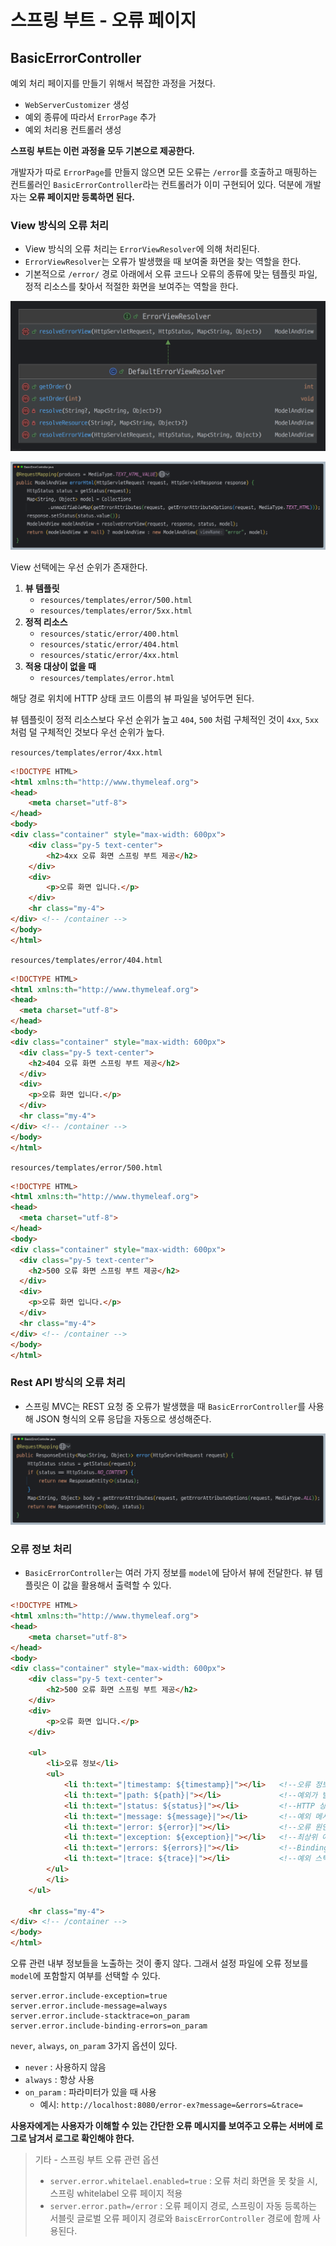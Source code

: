# 스프링 부트 - 오류 페이지

## BasicErrorController

예외 처리 페이지를 만들기 위해서 복잡한 과정을 거쳤다.
- `WebServerCustomizer` 생성
- 예외 종류에 따라서 `ErrorPage` 추가
- 예외 처리용 컨트롤러 생성

**스프링 부트는 이런 과정을 모두 기본으로 제공한다.**

개발자가 따로 `ErrorPage`를 만들지 않으면 모든 오류는 `/error`를 호출하고 매핑하는 컨트롤러인 `BasicErrorController`라는 컨트롤러가 이미 구현되어 있다.
덕분에 개발자는 **오류 페이지만 등록하면 된다.**

### View 방식의 오류 처리

- View 방식의 오류 처리는 `ErrorViewResolver`에 의해 처리된다.
- `ErrorViewResolver`는 오류가 발생했을 때 보여줄 화면을 찾는 역할을 한다.
- 기본적으로 `/error/` 경로 아래에서 오류 코드나 오류의 종류에 맞는 템플릿 파일, 정적 리소스를 찾아서 적절한 화면을 보여주는 역할을 한다.

![img.png](image/img.png)

![img_1.png](image/img_1.png)

View 선택에는 우선 순위가 존재한다.
1. **뷰 템플릿**
   - `resources/templates/error/500.html`
   - `resources/templates/error/5xx.html`
2. **정적 리소스**
   - `resources/static/error/400.html`
   - `resources/static/error/404.html`
   - `resources/static/error/4xx.html`
3. **적용 대상이 없을 때**
   - `resources/templates/error.html`

해당 경로 위치에 HTTP 상태 코드 이름의 뷰 파일을 넣어두면 된다. 

뷰 템플릿이 정적 리소스보다 우선 순위가 높고 `404`, `500` 처럼 구체적인 것이 `4xx`, `5xx`처럼 덜 구체적인 것보다 우선 순위가 높다.

`resources/templates/error/4xx.html`
```html
<!DOCTYPE HTML>
<html xmlns:th="http://www.thymeleaf.org">
<head>
    <meta charset="utf-8">
</head>
<body>
<div class="container" style="max-width: 600px">
    <div class="py-5 text-center">
        <h2>4xx 오류 화면 스프링 부트 제공</h2>
    </div>
    <div>
        <p>오류 화면 입니다.</p>
    </div>
    <hr class="my-4">
</div> <!-- /container -->
</body>
</html>
```

`resources/templates/error/404.html`
```html
<!DOCTYPE HTML>
<html xmlns:th="http://www.thymeleaf.org">
<head>
  <meta charset="utf-8">
</head>
<body>
<div class="container" style="max-width: 600px">
  <div class="py-5 text-center">
    <h2>404 오류 화면 스프링 부트 제공</h2>
  </div>
  <div>
    <p>오류 화면 입니다.</p>
  </div>
  <hr class="my-4">
</div> <!-- /container -->
</body>
</html>
```

`resources/templates/error/500.html`
```html
<!DOCTYPE HTML>
<html xmlns:th="http://www.thymeleaf.org">
<head>
  <meta charset="utf-8">
</head>
<body>
<div class="container" style="max-width: 600px">
  <div class="py-5 text-center">
    <h2>500 오류 화면 스프링 부트 제공</h2>
  </div>
  <div>
    <p>오류 화면 입니다.</p>
  </div>
  <hr class="my-4">
</div> <!-- /container -->
</body>
</html>
```

### Rest API 방식의 오류 처리

- 스프링 MVC는 REST 요청 중 오류가 발생했을 때 `BasicErrorController`를 사용해 JSON 형식의 오류 응답을 자동으로 생성해준다.

![img_2.png](image/img_2.png)

### 오류 정보 처리
- `BasicErrorController`는 여러 가지 정보를 `model`에 담아서 뷰에 전달한다. 뷰 템플릿은 이 값을 활용해서 출력할 수 있다.

```html
<!DOCTYPE HTML>
<html xmlns:th="http://www.thymeleaf.org">
<head>
    <meta charset="utf-8">
</head>
<body>
<div class="container" style="max-width: 600px">
    <div class="py-5 text-center">
        <h2>500 오류 화면 스프링 부트 제공</h2>
    </div>
    <div>
        <p>오류 화면 입니다.</p>
    </div>

    <ul>
        <li>오류 정보</li>
        <ul>
            <li th:text="|timestamp: ${timestamp}|"></li>   <!--오류 정보가 추출된 시간-->
            <li th:text="|path: ${path}|"></li>             <!--예외가 발생한 URL 경로-->
            <li th:text="|status: ${status}|"></li>         <!--HTTP 상태 코드-->
            <li th:text="|message: ${message}|"></li>       <!--예외 메시지-->
            <li th:text="|error: ${error}|"></li>           <!--오류 원인-->
            <li th:text="|exception: ${exception}|"></li>   <!--최상위 예외 클래스 이름-->
            <li th:text="|errors: ${errors}|"></li>         <!--BindingResult에서 발생한 ObjectErrors-->
            <li th:text="|trace: ${trace}|"></li>           <!--예외 스택 트레이스-->
        </ul>
        </li>
    </ul>

    <hr class="my-4">
</div> <!-- /container -->
</body>
</html>
```

오류 관련 내부 정보들을 노출하는 것이 좋지 않다. 그래서 설정 파일에 오류 정보를 `model`에 포함할지 여부를 선택할 수 있다.
```properties
server.error.include-exception=true
server.error.include-message=always
server.error.include-stacktrace=on_param
server.error.include-binding-errors=on_param
```

`never`, `always`, `on_param` 3가지 옵션이 있다.
- `never` : 사용하지 않음
- `always` : 항상 사용
- `on_param` : 파라미터가 있을 때 사용
  - 예시: `http://localhost:8080/error-ex?message=&errors=&trace=`

**사용자에게는 사용자가 이해할 수 있는 간단한 오류 메시지를 보여주고 오류는 서버에 로그로 남겨서 로그로 확인해야 한다.**

> 기타 - 스프링 부트 오류 관련 옵션
> - `server.error.whitelael.enabled=true` : 오류 처리 화면을 못 찾을 시, 스프링 whitelabel 오류 페이지 적용
> - `server.error.path=/error` : 오류 페이지 경로, 스프링이 자동 등록하는 서블릿 글로벌 오류 페이지 경로와 `BaiscErrorController` 경로에 함께 사용된다.



